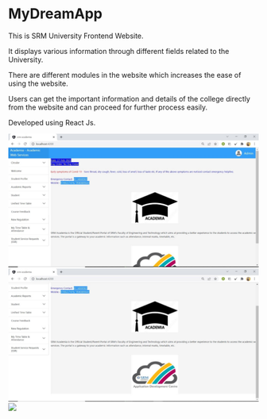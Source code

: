 # MyDreamApp

This is SRM University Frontend Website.

It displays various information through different fields related to the University.

There are different modules in the website which increases the ease of using the website.

Users can get the important information and details of the college directly from the website and can proceed for further process easily.

Developed using React Js.

![](1.jfif)
![](2.jfif)
![](3.jfif)
